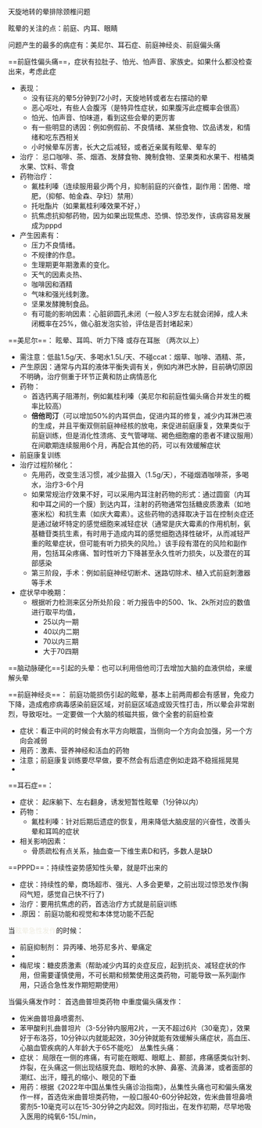 天旋地转的晕排除颈椎问题

眩晕的关注的点：前庭、内耳、眼睛

问题产生的最多的病症有：美尼尔、耳石症、前庭神经炎、前庭偏头痛

==前庭性偏头痛==，症状有拉肚子、怕光、怕声音、家族史。如果什么都没检查出来，考虑此症
+ 表现：
	+ 没有征兆的晕5分钟到72小时，天旋地转或者左右摆动的晕
	+ 恶心呕吐，有些人会腹泻（是特异性症状，如果腹泻此症概率会很高）
	+ 怕光、怕声音、怕味道，看到这些会晕的更厉害
	+ 有一些明显的诱因：例如例假前、不良情绪、某些食物、饮品诱发，和情绪和吃东西相关
	+ 小时候晕车厉害，长大之后减轻，或者近亲属有眩晕、晕车的
+ 治疗： 忌口咖啡、茶、烟酒、发酵食物、腌制食物、坚果类和水果干、柑橘类水果、饮料、零食
+ 药物治疗： 
	+ 氟桂利嗪（连续服用最少两个月，抑制前庭的兴奋性，副作用：困倦、增肥，（抑郁、帕金森、孕妇）禁用）
	+ 托吡酯片（如果氟桂利嗪效果不好，）
	+ 抗焦虑抗抑郁药物，因为如果出现焦虑、恐惧、惊恐发作，该病容易发展成为pppd
+ 产生因素有：
	+ 压力不良情绪。
	+ 不规律的作息。
	+ 生理期更年期激素的变化。
	+ 天气的因素炎热、
	+ 咖啡因和酒精
	+ 气味和强光线刺激。
	+ 坚果发酵腌制食品。
	+ 有可能的影响因素：心脏卵圆孔未闭（一般人3岁左右就会闭掉，成人未闭概率在25%，做心脏发泡实验，评估是否封堵起来）

==美尼尔==： 眩晕、耳鸣、听力下降 或存在耳胀   （两次以上）
  + 需注意：低盐1.5g/天、多喝水1.5L/天、不碰ccat：烟草、咖啡、酒精、茶，
  + 产生原因：通常与内耳的液体平衡失调有关，例如内淋巴水肿，目前确切原因不明确，治疗侧重于环节正黄和防止病情恶化
  + 药物：
	  + 首选钙离子阻滞剂，例如氟桂利嗪（美尼尔和前庭性偏头痛合并发生的概率比较高）
	  + **倍他司汀**（可以增加50%的内耳供血，促进内耳的修复，减少内耳淋巴液的生成，并且平衡双侧前庭神经核的放电，来促进前庭康复，效果类似于前庭训练，但是消化性溃疡、支气管哮喘、褐色细胞瘤的患者不建议服用）在间歇期连续服用6个月，再配合其他的药，可以有效缓解症状
  + 前庭康复训练
  + 治疗过程阶梯化：
	  + 先用药，改变生活习惯，减少盐摄入（1.5g/天），不碰烟酒咖啡茶，多喝水，治疗3-6个月
	  + 如果常规治疗效果不好，可以采用内耳注射药物的形式：通过圆窗（内耳和中耳之间的一个膜）到达内耳，注射的药物通常包括糖皮质激素（如地塞米松）和抗生素（如庆大霉素）。这些药物的选择取决于旨在控制炎症还是通过破坏特定的感觉细胞来减轻症状（通常是庆大霉素的作用机制，氨基糖苷类抗生素，有时用于造成内耳的感觉细胞选择性破坏，从而减轻严重的眩晕症状，但可能有听力损失的风险。）该手段有潜在的风险和副作用，包括耳朵疼痛、暂时性听力下降甚至永久性听力损失，以及潜在的耳部感染
	  + 第三阶段，手术：例如前庭神经切断术、迷路切除术、植入式前庭刺激器等手术
+ 症状早中晚期：
	+ 根据听力检测来区分所处阶段：听力报告中的500、1k、2k所对应的数值进行取平均值，
		+ 25以内一期
		+ 40以内二期
		+ 70以内三期
		+ 大于70四期

==脑动脉硬化==引起的头晕：也可以利用倍他司汀去增加大脑的血液供给，来缓解头晕

==前庭神经炎==： 前庭功能损伤引起的眩晕，基本上前两周都会有感冒，免疫力下降，造成疱疹病毒感染前庭区域，对前庭区域造成毁灭性打击，所以晕会非常剧烈，导致呕吐。一定要做一个大脑的核磁共振，做个全套的前庭检查
+ 症状：看正中间的时候会有水平方向眼震，当侧向一个方向会加强，另一个方向会减弱
+ 用药：激素、营养神经和活血的药物
+ 注意；前庭康复训练要尽早做，要不然会有后遗症例如走路不稳摇摇晃晃
+ 

==耳石症==： 
+ 症状： 起床躺下、左右翻身，诱发短暂性眩晕（1分钟以内）
+ 药物： 
	+ 氟桂利嗪：针对后期后遗症的恢复，用来降低大脑皮层的兴奋性，改善头晕和耳鸣的症状
+ 相关影响因素： 
	+ 骨质疏松有点关系，抽血查一下维生素D和钙，多数人是缺D

==PPPD==：持续性姿势感知性头晕，就是吓出来的
+ 症状：持续性的晕，商场超市、强光、人多会更晕，之前出现过惊恐发作(胸闷气短，感觉自己快不行了)
+ 治疗：要用抗焦虑的药，首选治疗方式就是前庭训练
+ .原因： 前庭功能和视觉和本体觉功能不匹配

当<font color="#eeece1">眩晕急性发作</font>的时候：
+ 前庭抑制剂： 异丙嗪、地芬尼多片、晕痛定
+ 
+ 梅尼埃：糖皮质激素（帮助减少内耳的炎症反应，起到抗炎、减轻症状的作用，但需要谨慎使用，不可长期和频繁使用这类药物，可能导致一系列副作用，只适合急性发作期短期使用）



当偏头痛发作时： 首选曲普坦类药物
中重度偏头痛发作： 
+ 佐米曲普坦鼻喷雾剂、
+ 苯甲酸利扎曲普坦片（3-5分钟内服用2片，一天不超过6片（30毫克），效果好于布洛芬，10分钟以内就能起效，30分钟就能有效缓解头痛症状，高血压、心脑血管疾病的人年龄大于65不能吃）
丛集性头痛：
+ 症状： 局限在一侧的疼痛，有可能在眼眶、眼眶上、颞部，疼痛感类似针刺、炸裂，在头痛这一侧出现结膜充血、眼睑的水肿、鼻塞、流鼻涕，或者面部的潮红、出汗，瞳孔的缩小、眼见的下垂
+ 用药：根据《2022年中国丛集性头痛诊治指南》，丛集性头痛也可和偏头痛发作一样，首选佐米曲普坦类药物，一般口服40-60分钟起效，佐米曲普坦鼻喷雾剂5-10毫克可以在15-30分钟之内起效。同时指出，在发作初期，尽早地吸入医用的纯氧6-15L/min，

